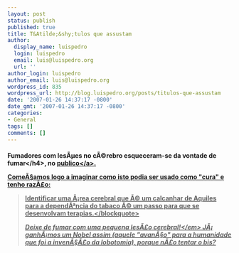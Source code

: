 ```yaml
---
layout: post
status: publish
published: true
title: T&Atilde;&shy;tulos que assustam
author:
  display_name: luispedro
  login: luispedro
  email: luis@luispedro.org
  url: ''
author_login: luispedro
author_email: luis@luispedro.org
wordpress_id: 835
wordpress_url: http://blog.luispedro.org/posts/titulos-que-assustam
date: '2007-01-26 14:37:17 -0800'
date_gmt: '2007-01-26 14:37:17 -0800'
categories:
- General
tags: []
comments: []
---
```

<h4>Fumadores com les&Atilde;&micro;es no c&Atilde;&copy;rebro esqueceram-se da vontade de fumar<&#47;h4>, no <a href="http:&#47;&#47;www.publico.clix.pt&#47;shownews.asp?id=1283591&idCanal=35">publico<&#47;a>.
<p>Come&Atilde;&sect;amos logo a imaginar como isto podia ser usado como "cura" e tenho raz&Atilde;&pound;o:</p>
<blockquote><p>Identificar uma &Atilde;&iexcl;rea cerebral que &Atilde;&copy; um calcanhar de Aquiles para a depend&Atilde;&ordf;ncia do tabaco &Atilde;&copy; um passo para que se desenvolvam terapias.<&#47;blockquote></p>
<p><em>Deixe de fumar com uma pequena les&Atilde;&pound;o cerebral!<&#47;em> J&Atilde;&iexcl; ganh&Atilde;&iexcl;mos um Nobel assim (aquele "avan&Atilde;&sect;o" para a humanidade que foi a inven&Atilde;&sect;&Atilde;&pound;o da lobotomia), porque n&Atilde;&pound;o tentar o bis?</p>
